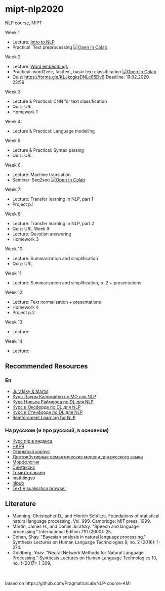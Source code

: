 # mipt-nlp2020
NLP course, MIPT

Week 1
* Lecture: [Intro to NLP](lectures/L1_intro.pdf)
* Practical: Text preprocessing [![Open In Colab](https://colab.research.google.com/assets/colab-badge.svg)](https://colab.research.google.com/drive/10_Aehfbxgr3fxXPgI1gM5BTU8yOy-Z4U)

Week 2
* Lecture: [Word embeddings](lectures/L2_word_vectors.pdf)
* Practical: word2vec, fasttext, basic text classification [![Open In Colab](https://colab.research.google.com/assets/colab-badge.svg)](https://colab.research.google.com/github/PragmaticsLab/NLP-course-FinTech/blob/master/seminars/2/2_embeddings.ipynb)
* Quiz: https://forms.gle/KLJkcgksDNLc85Dv6 Deadline: 19.02.2020 23:59


Week 3
* Lecture & Practical: CNN for text classification
* Quiz: URL
* Homework 1 

Week 4: 
* Lecture & Practical: Language modelling

Week 5:
* Lecture & Practical: Syntax parsing
* Quiz: URL

Week 6
* Lecture: Machine translation
* Seminar: Seq2seq [![Open In Colab](https://colab.research.google.com/assets/colab-badge.svg)](https://colab.research.google.com/github/PragmaticsLab/NLP-course-FinTech/blob/master/seminars/sem6_seq2seq/6_seq2seq.ipynb)

Week 7:
* Lecture: Transfer learning in NLP, part 1
* Project p.1

Week 8:
* Lecture: Transfer learning in NLP, part 2
* Quiz: URL
Week 9
* Lecture: Question answering
* Homework 3

Week 10
* Lecture: Summarization and simplification
* Quiz: URL

Week 11
* Lecture: Summarization and simplification, p. 2 + presentations

Week 12:
* Lecture: Text normalisation + presentations
* Homework 4
* Project p.2 

Week 13: 
* Lecture:

Week 14:
* Lecture:


## Recommended Resources
### En

* [Jurafsky & Martin](https://web.stanford.edu/~jurafsky/slp3/)
* [Курс Лауры Каллмайер по МО для NLP](https://user.phil.hhu.de/~kallmeyer/MachineLearning/index.html)
* [Курс Нильса Раймерса по DL для NLP](https://github.com/UKPLab/deeplearning4nlp-tutorial)
* [Курс в Оксфорде по DL для NLP](https://github.com/UKPLab/deeplearning4nlp-tutorial)
* [Курс в Стенфорде по DL для NLP](http://cs224d.stanford.edu)
* [Reinforcment Learning for NLP](https://github.com/jiyfeng/rl4nlp)


### На русском (и про русский, в основном)

* [Курс nlp в яндексе](https://github.com/yandexdataschool/nlp_course)
* [НКРЯ](http://ruscorpora.ru)
* [Открытый корпус](http://opencorpora.org)
* [Дистрибутивные семантические модели для русского языка](http://rusvectores.org/ru/)
* [Морфология](https://tech.yandex.ru/mystem/)
* [Синтаксис](https://habrahabr.ru/post/317564/)
* [Томита-парсер](https://tech.yandex.ru/tomita/)
* [mathlingvo](http://mathlingvo.ru)
* [nlpub](https://nlpub.ru)
* [Text Visualisation browser](http://textvis.lnu.se)



## Literature

* Manning, Christopher D., and Hinrich Schütze. Foundations of statistical natural language processing. Vol. 999. Cambridge: MIT press, 1999.
* Martin, James H., and Daniel Jurafsky. "Speech and language processing." International Edition 710 (2000): 25.
* Cohen, Shay. "Bayesian analysis in natural language processing." Synthesis Lectures on Human Language Technologies 9, no. 2 (2016): 1-274.
* Goldberg, Yoav. "Neural Network Methods for Natural Language Processing." Synthesis Lectures on Human Language Technologies 10, no. 1 (2017): 1-309.

<br>
<br>
based on https://github.com/PragmaticsLab/NLP-course-AMI
